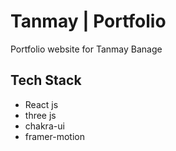 # Tanmay | Portfolio
Portfolio website for Tanmay Banage

## Tech Stack
- React js
- three js
- chakra-ui
- framer-motion
